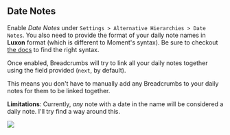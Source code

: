 ## Date Notes

Enable _Date Notes_ under `Settings > Alternative Hierarchies > Date Notes`. You also need to provide the format of your daily note names in **Luxon** format (which is different to Moment's syntax). Be sure to checkout [the docs](https://moment.github.io/luxon/#/formatting?id=table-of-tokens) to find the right syntax.

Once enabled, Breadcrumbs will try to link all your daily notes together using the field provided (`next`, by default).

This means you don't have to manually add any Breadcrumbs to your daily notes for them to be linked together.

**Limitations**: Currently, _any_ note with a date in the name will be considered a daily note. I'll try find a way around this.

![](https://cdn.discordapp.com/attachments/929513881041248266/936995669619654676/unknown.png)
